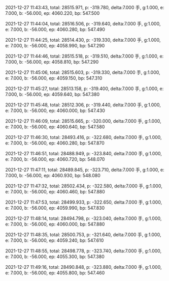 2021-12-27 11:43:43, total: 28515.971, p: -319.780, delta:7.000 手, g:1.000, e: 7.000, b: -56.000, ep: 4060.220, bp: 547.500

2021-12-27 11:44:04, total: 28516.506, p: -319.640, delta:7.000 手, g:1.000, e: 7.000, b: -56.000, ep: 4060.280, bp: 547.490

2021-12-27 11:44:25, total: 28514.430, p: -319.330, delta:7.000 手, g:1.000, e: 7.000, b: -56.000, ep: 4058.990, bp: 547.290

2021-12-27 11:44:46, total: 28515.518, p: -319.510, delta:7.000 手, g:1.000, e: 7.000, b: -56.000, ep: 4058.810, bp: 547.290

2021-12-27 11:45:06, total: 28515.603, p: -319.330, delta:7.000 手, g:1.000, e: 7.000, b: -56.000, ep: 4059.150, bp: 547.310

2021-12-27 11:45:27, total: 28513.158, p: -319.400, delta:7.000 手, g:1.000, e: 7.000, b: -56.000, ep: 4059.640, bp: 547.380

2021-12-27 11:45:48, total: 28512.306, p: -319.440, delta:7.000 手, g:1.000, e: 7.000, b: -56.000, ep: 4060.000, bp: 547.430

2021-12-27 11:46:09, total: 28515.665, p: -320.000, delta:7.000 手, g:1.000, e: 7.000, b: -56.000, ep: 4060.640, bp: 547.580

2021-12-27 11:46:30, total: 28493.416, p: -322.680, delta:7.000 手, g:1.000, e: 7.000, b: -56.000, ep: 4060.280, bp: 547.870

2021-12-27 11:46:51, total: 28488.949, p: -323.840, delta:7.000 手, g:1.000, e: 7.000, b: -56.000, ep: 4060.720, bp: 548.070

2021-12-27 11:47:11, total: 28489.845, p: -323.710, delta:7.000 手, g:1.000, e: 7.000, b: -56.000, ep: 4060.930, bp: 548.080

2021-12-27 11:47:32, total: 28502.434, p: -322.580, delta:7.000 手, g:1.000, e: 7.000, b: -56.000, ep: 4060.460, bp: 547.880

2021-12-27 11:47:53, total: 28499.933, p: -322.650, delta:7.000 手, g:1.000, e: 7.000, b: -56.000, ep: 4059.990, bp: 547.830

2021-12-27 11:48:14, total: 28494.798, p: -323.040, delta:7.000 手, g:1.000, e: 7.000, b: -56.000, ep: 4060.000, bp: 547.880

2021-12-27 11:48:35, total: 28500.753, p: -321.640, delta:7.000 手, g:1.000, e: 7.000, b: -56.000, ep: 4059.240, bp: 547.610

2021-12-27 11:48:55, total: 28498.778, p: -323.740, delta:7.000 手, g:1.000, e: 7.000, b: -56.000, ep: 4055.300, bp: 547.380

2021-12-27 11:49:16, total: 28490.848, p: -323.880, delta:7.000 手, g:1.000, e: 7.000, b: -56.000, ep: 4055.800, bp: 547.460